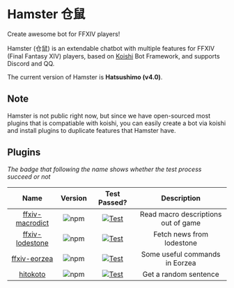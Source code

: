 # Hamster 仓鼠

Create awesome bot for FFXIV players!

Hamster (仓鼠) is an extendable chatbot with multiple features for FFXIV (Final Fantasy XIV) players,
based on [Koishi](https://koishi.js.org) Bot Framework, and supports Discord and QQ.

The current version of Hamster is **Hatsushimo (v4.0)**.

## Note

Hamster is not public right now, but since we have open-sourced most plugins that is compatiable with koishi,
you can easily create a bot via koishi and install plugins to duplicate features that Hamster have.

## Plugins

*The badge that following the name shows whether the test process succeed or not*

|Name|Version|Test Passed?|Description|
|:-:|:-:|:-:|:-:|
|[ffxiv-macrodict](https://www.npmjs.com/package/koishi-plugin-ffxiv-macrodict)|![npm](https://img.shields.io/npm/v/koishi-plugin-ffxiv-macrodict)|[![Test](https://github.com/AwesomeHamster/koishi-plugin-ffxiv-macrodict/actions/workflows/test.yml/badge.svg)](https://github.com/AwesomeHamster/koishi-plugin-ffxiv-macrodict/actions/workflows/test.yml)|Read macro descriptions out of game|
|[ffxiv-lodestone](https://www.npmjs.com/package/koishi-plugin-ffxiv-lodestone)|![npm](https://img.shields.io/npm/v/koishi-plugin-ffxiv-lodestone)|[![Test](https://github.com/AwesomeHamster/koishi-plugin-ffxiv-lodestone/actions/workflows/test.yml/badge.svg)](https://github.com/AwesomeHamster/koishi-plugin-ffxiv-lodestone/actions/workflows/test.yml)|Fetch news from lodestone|
|[ffxiv-eorzea](https://www.npmjs.com/package/koishi-plugin-ffxiv-eorzea)|![npm](https://img.shields.io/npm/v/koishi-plugin-ffxiv-eorzea)|[![Test](https://github.com/AwesomeHamster/koishi-plugin-ffxiv-eorzea/actions/workflows/test.yml/badge.svg)](https://github.com/AwesomeHamster/koishi-plugin-ffxiv-eorzea/actions/workflows/test.yml)|Some useful commands in Eorzea|
|[hitokoto](https://npmjs.com/package/koishi-plugin-hitokoto)|![npm](https://img.shields.io/npm/v/koishi-plugin-hitokoto)|[![Test](https://github.com/AwesomeHamster/koishi-plugin-hitokoto/actions/workflows/test.yml/badge.svg)](https://github.com/AwesomeHamster/koishi-plugin-hitokoto/actions/workflows/test.yml)|Get a random sentence|

